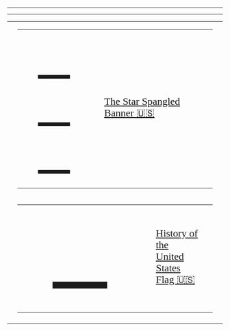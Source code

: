 <!-- START OF MAIN TABLE -->
<table><tr><td></td><td>

<table style="width:100%">
  <tr>
    <td style="width:30%;font-family:verdana;color:red;font-size:96px">
      <a href="../assets/pdf/ssb.pdf">📜 🎸 🎼</a>
    </td><td style="width:70%;font-family:verdana;color:red;font-size:64px">
      <font size="5" color="red"><a href="../assets/pdf/ssb.pdf">The Star Spangled Banner 🇺🇸</a>
    </td>
  </tr>
</table></td><td></td><hr><tr><td></td><td>

<table style="width:100%">
  <tr>
    <td style="width:30%;font-family:verdana;color:red;font-size:164px">
      <a href="http://www.kofc.org/en/resources/service/council/1582_3_10.pdf">📜 </a>
    </td><td style="width:70%;font-family:verdana;color:red;font-size:64px">
      <font size="5" color="blue"><a href="http://www.kofc.org/en/resources/service/council/1582_3_10.pdf">History of the United States Flag 🇺🇸</a>
    </td>
  </tr>
</table></td><td></td><hr><tr><td></td><td>


</td><td></td></tr></table>
<!-- END OF MAIN TABLE -->
